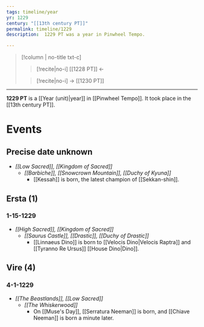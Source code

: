 ```yaml
---
tags: timeline/year 
yr: 1229
century: "[[13th century PT]]"
permalink: timeline/1229
description:  1229 PT was a year in Pinwheel Tempo.

---
```

>[!column | no-title txt-c]
>>[!recite|no-i] [[1228 PT]] ←
>
>> [!recite|no-i] → [[1230 PT]]

---
**1229 PT** is a [[Year (unit)|year]] in [[Pinwheel Tempo]]. It took place in the [[13th century PT]]. 

# Events
## Precise date unknown
- *[[Low Sacred]], [[Kingdom of Sacred]]*
    - *[[Barbiche]], [[Snowcrown Mountain]], [[Duchy of Kyuna]]*
        - [[Kessah]] is born, the latest champion of [[Sekkan-shin]].
## Ersta (1)
### 1-15-1229
- *[[High Sacred]], [[Kingdom of Sacred]]*
    - *[[Saurus Castle]], [[Drastic]], [[Duchy of Drastic]]*
        - [[Linnaeus Dino]] is born to [[Velocis Dino|Velocis Raptra]] and [[Tyranno Re Ursus]] [[House Dino|Dino]].

## Vire (4)
### 4-1-1229
- *[[The Beastlands]], [[Low Sacred]]*
    - *[[The Whiskerwood]]*
        - On [[Muse's Day]], [[Serratura Neeman]] is born, and [[Chiave Neeman]] is born a minute later.
